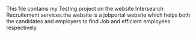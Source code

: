 This file contains my Testing project on the website Intersearch Recruitement services.the website is a jobportal website which helps both the candidates and employers to find Job and efficient employees respectively.
